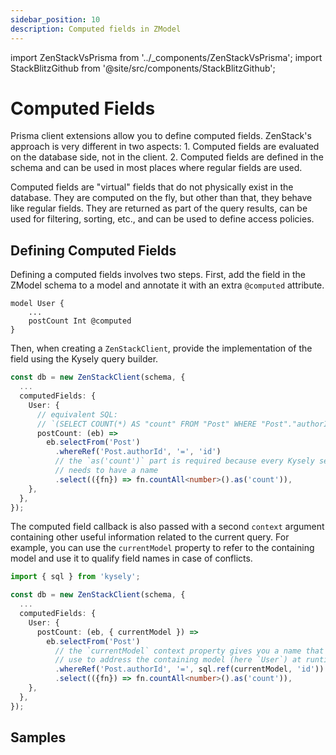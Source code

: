 ```yaml
---
sidebar_position: 10
description: Computed fields in ZModel
---
```


import ZenStackVsPrisma from '../_components/ZenStackVsPrisma';
import StackBlitzGithub from '@site/src/components/StackBlitzGithub';

# Computed Fields

<ZenStackVsPrisma>
Prisma client extensions allow you to define computed fields. ZenStack's approach is very different in two aspects:
1. Computed fields are evaluated on the database side, not in the client.
2. Computed fields are defined in the schema and can be used in most places where regular fields are used.
</ZenStackVsPrisma>

Computed fields are "virtual" fields that do not physically exist in the database. They are computed on the fly, but other than that, they behave like regular fields. They are returned as part of the query results, can be used for filtering, sorting, etc., and can be used to define access policies.

## Defining Computed Fields

Defining a computed fields involves two steps. First, add the field in the ZModel schema to a model and annotate it with an extra `@computed` attribute.

```zmodel
model User {
    ...
    postCount Int @computed
}
```

Then, when creating a `ZenStackClient`, provide the implementation of the field using the Kysely query builder.

```ts
const db = new ZenStackClient(schema, {
  ...
  computedFields: {
    User: {
      // equivalent SQL:
      // `(SELECT COUNT(*) AS "count" FROM "Post" WHERE "Post"."authorId" = "User"."id")`
      postCount: (eb) => 
        eb.selectFrom('Post')
          .whereRef('Post.authorId', '=', 'id')
          // the `as('count')` part is required because every Kysely selection 
          // needs to have a name
          .select(({fn}) => fn.countAll<number>().as('count')),
    },
  },
});
```

The computed field callback is also passed with a second `context` argument containing other useful information related to the current query. For example, you can use the `currentModel` property to refer to the containing model and use it to qualify field names in case of conflicts.

```ts
import { sql } from 'kysely';

const db = new ZenStackClient(schema, {
  ...
  computedFields: {
    User: {
      postCount: (eb, { currentModel }) => 
        eb.selectFrom('Post')
          // the `currentModel` context property gives you a name that you can
          // use to address the containing model (here `User`) at runtime
          .whereRef('Post.authorId', '=', sql.ref(currentModel, 'id'))
          .select(({fn}) => fn.countAll<number>().as('count')),
    },
  },
});
```

## Samples

<StackBlitzGithub repoPath="zenstackhq/v3-doc-orm-computed-fields" />
